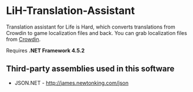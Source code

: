 # LiH-Translation-Assistant
Translation assistant for Life is Hard, which converts translations from Crowdin to game localization files and back.
You can grab localization files from [Crowdin](https://crowdin.com/project/life-is-hard).

Requires **.NET Framework 4.5.2**

## Third-party assemblies used in this software
* JSON.NET                         - http://james.newtonking.com/json
